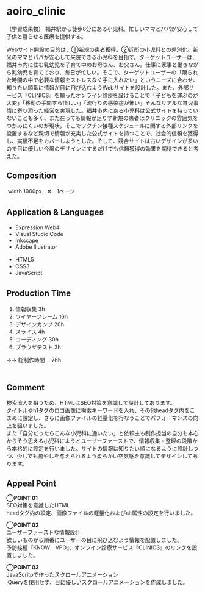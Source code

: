 # aoiro_clinic
（学習成果物）
福井駅から徒歩8分にある小児科。忙しいママとパパが安心して子供と暮らせる医療を提供する。

Webサイト開設の目的は、①新規の患者獲得。②近所の小児科との差別化。新米のママとパパが安心して来院できる小児科を目指す。ターゲットユーザーは、福井市内に住む乳幼児を子育て中のお母さん、お父さん。仕事に家事と働きながら乳幼児を育てており、毎日が忙しい。そこで、ターゲットユーザーの「限られた時間の中で必要な情報をストレスなく手に入れたい」というニーズに合わせ、知りたい順番に情報が目に飛び込むようWebサイトを設計した。また、外部サービス『CLINICS』を頼ったオンライン診療を設けることで「子どもを運ぶのが大変」「移動の手間すら惜しい」「流行りの感染症が怖い」そんなリアルな育児事情に寄り添った経営を実現した。福井市内にある小児科は公式サイトを持っていないことも多く、また在っても情報が足りず新規の患者はクリニックの雰囲気をつかみにくいのが現状。そこでワクチン接種スケジュールに関する外部リンクを設置するなど親切で情報が充実した公式サイトを持つことで、社会的信頼を獲得し、実績不足をカバーしようとした。そして、競合サイトは古いデザインが多いので目に優しい今風のデザインにするだけでも信頼獲得の効果を期待できると考えた。

## Composition
 width 1000px　✕　1ページ<br>

## Application & Languages　　
<ul>
  <li>Expression Web4</li>
  <li>Visual Studio Code</li>
  <li>Inkscape</li>
  <li>Adobe Illustrator</li>
</ul>
<ul>
  <li>HTML5　</li>
  <li>CSS3</li>
  <li>JavaScript</li>
</ul>

## Production Time　
<ol>
  <li>情報収集 3h</li>
  <li>ワイヤーフレーム 16h</li>
  <li>デザインカンプ 20h</li>
  <li>スライス  4h</li>
  <li>コーディング 30h</li>
  <li>ブラウザテスト 3h</li>
</ol>
→→ 総制作時間　       76h<br>　

## Comment
検索流入を狙うため、HTMLはSEO対策を意識して設計してあります。<br>
タイトルやh1タグのロゴ画像に検索キーワードを入れ、その他headタグ内をこまめに設定し、さらに画像ファイルの軽量化を行なうことでパフォーマンスの向上を狙いました。<br>
また「自分だったらこんな小児科に通いたい」と依頼主も制作担当の自分も本心からそう思える小児科にようとユーザーファーストで、情報収集・整理の段階から本格的に設定を行いました。サイトの情報は知りたい順になるように設計しつつ、少しでも癒やしを与えられるよう柔らかい空気感を意識してデザインしてあります。


## Appeal Point
**◯POINT 01**<br>
SEO対策を意識したHTML<br>
headタグ内の設定、画像ファイルの軽量化およびalt属性の設定を行いました。<br>


**◯POINT 02**<br>
ユーザーファーストな情報設計<br>
欲しいものから順番にユーザーの目に飛び込むよう情報を配置しました。<br>
予防接種『KNOW　VPO』、オンライン診療サービス『CLINICS』のリンクを設置しました。<br>


**◯POINT 03**<br>
JavaScritpで作ったスクロールアニメーション<br>
jQueryを使用せず、目に優しいスクロールアニメーションを作成しました。<br>

